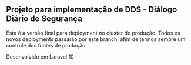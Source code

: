 <h2> Projeto para implementação de DDS - Diálogo Diário de Segurança </h2>

<p>
  Esta é a versão final para deployment no cluster de produção.
  Todos os novos deployments passarão por este branch, afim de termos sempre um controle dos fontes de produção.
</p>

<p>
  Desenvolvido em Laravel 10
</p>
